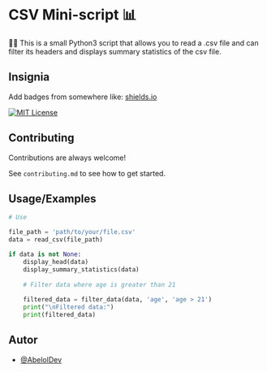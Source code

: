 
# CSV Mini-script 📊

🧑‍💻 This is a small Python3 script that allows you to read a .csv file 
and can filter its headers and displays summary statistics of the csv file.

## Insignia
Add badges from somewhere like: [shields.io](https://shields.io/)

[![MIT License](https://img.shields.io/badge/License-MIT-green.svg)](https://choosealicense.com/licenses/mit/)



## Contributing

Contributions are always welcome!

See `contributing.md` to see how to get started.

## Usage/Examples

```Python
# Use

file_path = 'path/to/your/file.csv'
data = read_csv(file_path)

if data is not None:
    display_head(data)
    display_summary_statistics(data)
    
    # Filter data where age is greater than 21
    
    filtered_data = filter_data(data, 'age', 'age > 21')
    print("\nFiltered data:")
    print(filtered_data)
```


## Autor

- [@AbelolDev](https://github.com/AbelolDev)

